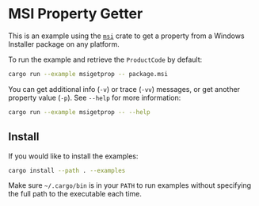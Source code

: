 # MSI Property Getter

This is an example using the [`msi`](https://crates.io/crates/msi) crate to get a property from a Windows Installer package on any platform.

To run the example and retrieve the `ProductCode` by default:

```bash
cargo run --example msigetprop -- package.msi
```

You can get additional info (`-v`) or trace (`-vv`) messages, or get another property value (`-p`). See `--help` for more information:

```bash
cargo run --example msigetprop -- --help
```

## Install

If you would like to install the examples:

```bash
cargo install --path . --examples
```

Make sure `~/.cargo/bin` is in your `PATH` to run examples without specifying the full path to the executable each time.
